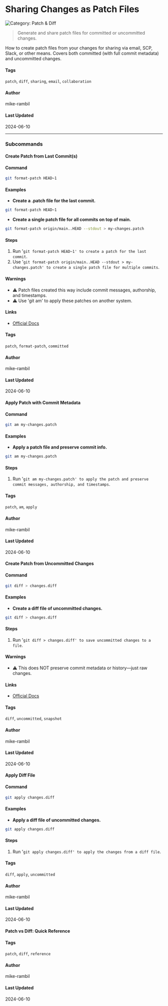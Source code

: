 # Sharing Changes as Patch Files


![Category: Patch & Diff](https://img.shields.io/badge/Category-Patch%20%26%20Diff-blue)
> Generate and share patch files for committed or uncommitted changes.

How to create patch files from your changes for sharing via email, SCP, Slack, or other means. Covers both committed (with full commit metadata) and uncommitted changes.


#### Tags
`patch`, `diff`, `sharing`, `email`, `collaboration`

#### Author
mike-rambil

#### Last Updated
2024-06-10

---

### Subcommands
#### Create Patch from Last Commit(s)

#### Command
```sh
git format-patch HEAD~1
```

#### Examples
- **Create a .patch file for the last commit.**


```sh
git format-patch HEAD~1
```
- **Create a single patch file for all commits on top of main.**


```sh
git format-patch origin/main..HEAD --stdout > my-changes.patch
```


#### Steps
1. Run '`git format-patch HEAD~1' to create a patch for the last commit`.
2. Use '`git format-patch origin/main..HEAD --stdout > my-changes.patch' to create a single patch file for multiple commits`.


#### Warnings
- ⚠️ Patch files created this way include commit messages, authorship, and timestamps.
- ⚠️ Use 'git am' to apply these patches on another system.


#### Links
- [Official Docs](https://git-scm.com/docs/git-format-patch)


#### Tags
`patch`, `format-patch`, `committed`

#### Author
mike-rambil

#### Last Updated
2024-06-10

#### Apply Patch with Commit Metadata

#### Command
```sh
git am my-changes.patch
```

#### Examples
- **Apply a patch file and preserve commit info.**


```sh
git am my-changes.patch
```


#### Steps
1. Run '`git am my-changes.patch' to apply the patch and preserve commit messages, authorship, and timestamps`.


#### Tags
`patch`, `am`, `apply`

#### Author
mike-rambil

#### Last Updated
2024-06-10

#### Create Patch from Uncommitted Changes

#### Command
```sh
git diff > changes.diff
```

#### Examples
- **Create a diff file of uncommitted changes.**


```sh
git diff > changes.diff
```


#### Steps
1. Run '`git diff > changes.diff' to save uncommitted changes to a file`.


#### Warnings
- ⚠️ This does NOT preserve commit metadata or history—just raw changes.


#### Links
- [Official Docs](https://git-scm.com/docs/git-diff)


#### Tags
`diff`, `uncommitted`, `snapshot`

#### Author
mike-rambil

#### Last Updated
2024-06-10

#### Apply Diff File

#### Command
```sh
git apply changes.diff
```

#### Examples
- **Apply a diff file of uncommitted changes.**


```sh
git apply changes.diff
```


#### Steps
1. Run '`git apply changes.diff' to apply the changes from a diff file`.


#### Tags
`diff`, `apply`, `uncommitted`

#### Author
mike-rambil

#### Last Updated
2024-06-10

#### Patch vs Diff: Quick Reference

#### Tags
`patch`, `diff`, `reference`

#### Author
mike-rambil

#### Last Updated
2024-06-10

